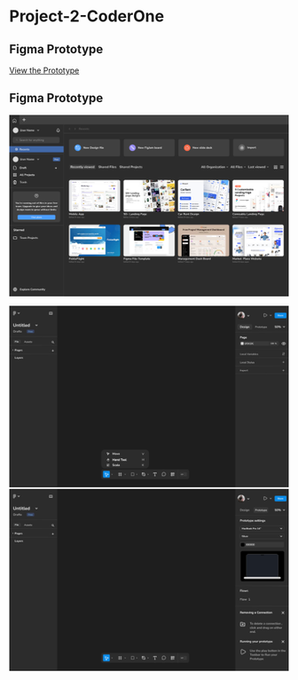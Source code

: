 # Project-2-CoderOne

## Figma Prototype
[View the Prototype](https://www.figma.com/design/ZJp1oxfHxvhWk0WRz7SUZN/Untitled?node-id=0-1&t=5ejoJY0UxdmNquv6-1)



## Figma Prototype
![Prototype Image](https://github.com/Mukilanbalakrishnan/Project-2-CoderOne/blob/main/MacBook%20Pro%2014_%20-%201.png)

![Prototype Image](https://github.com/Mukilanbalakrishnan/Project-2-CoderOne/blob/main/MacBook%20Pro%2014_%20-%203.png)
![Prototype Image](https://github.com/Mukilanbalakrishnan/Project-2-CoderOne/blob/main/MacBook%20Pro%2014_%20-%207.png)



